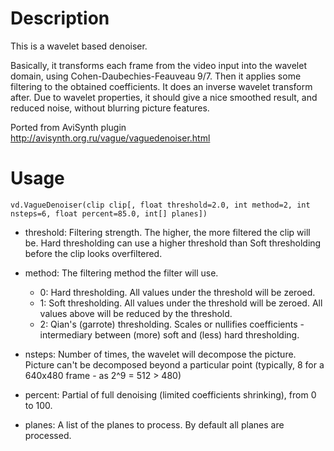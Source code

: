 Description
===========

This is a wavelet based denoiser.

Basically, it transforms each frame from the video input into the wavelet domain, using Cohen-Daubechies-Feauveau 9/7. Then it applies some filtering to the obtained coefficients. It does an inverse wavelet transform after. Due to wavelet properties, it should give a nice smoothed result, and reduced noise, without blurring picture features.

Ported from AviSynth plugin http://avisynth.org.ru/vague/vaguedenoiser.html


Usage
=====

    vd.VagueDenoiser(clip clip[, float threshold=2.0, int method=2, int nsteps=6, float percent=85.0, int[] planes])

* threshold: Filtering strength. The higher, the more filtered the clip will be. Hard thresholding can use a higher threshold than Soft thresholding before the clip looks overfiltered.

* method: The filtering method the filter will use.
  * 0: Hard thresholding. All values under the threshold will be zeroed.
  * 1: Soft thresholding. All values under the threshold will be zeroed. All values above will be reduced by the threshold.
  * 2: Qian's (garrote) thresholding. Scales or nullifies coefficients - intermediary between (more) soft and (less) hard thresholding.

* nsteps: Number of times, the wavelet will decompose the picture. Picture can't be decomposed beyond a particular point (typically, 8 for a 640x480 frame - as 2^9 = 512 > 480)

* percent: Partial of full denoising (limited coefficients shrinking), from 0 to 100.

* planes: A list of the planes to process. By default all planes are processed.
